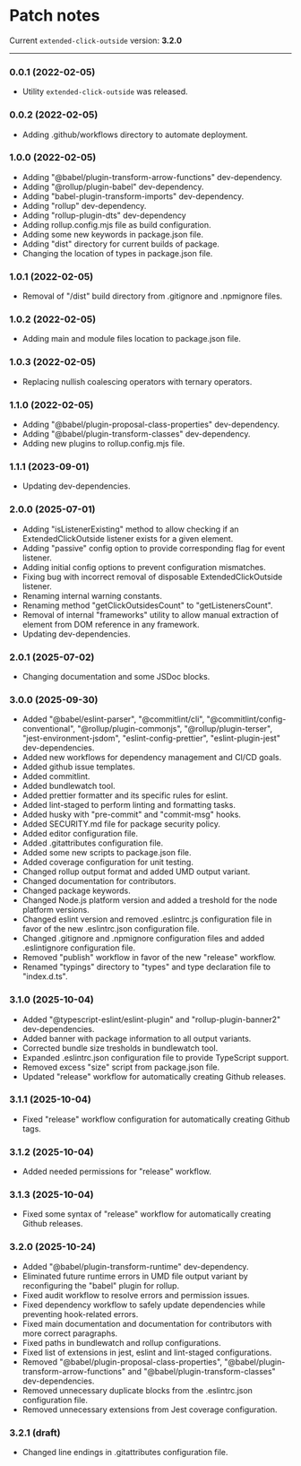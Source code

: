 # Patch notes

Current `extended-click-outside` version: **3.2.0**

---

### 0.0.1 (2022-02-05)

- Utility `extended-click-outside` was released.

### 0.0.2 (2022-02-05)

- Adding .github/workflows directory to automate deployment.

### 1.0.0 (2022-02-05)

- Adding "@babel/plugin-transform-arrow-functions" dev-dependency.
- Adding "@rollup/plugin-babel" dev-dependency.
- Adding "babel-plugin-transform-imports" dev-dependency.
- Adding "rollup" dev-dependency.
- Adding "rollup-plugin-dts" dev-dependency
- Adding rollup.config.mjs file as build configuration.
- Adding some new keywords in package.json file.
- Adding "dist" directory for current builds of package.
- Сhanging the location of types in package.json file.

### 1.0.1 (2022-02-05)

- Removal of "/dist" build directory from .gitignore and .npmignore files.

### 1.0.2 (2022-02-05)

- Adding main and module files location to package.json file.

### 1.0.3 (2022-02-05)

- Replacing nullish coalescing operators with ternary operators.

### 1.1.0 (2022-02-05)

- Adding "@babel/plugin-proposal-class-properties" dev-dependency.
- Adding "@babel/plugin-transform-classes" dev-dependency.
- Adding new plugins to rollup.config.mjs file.

### 1.1.1 (2023-09-01)

- Updating dev-dependencies.

### 2.0.0 (2025-07-01)

- Adding "isListenerExisting" method to allow checking if an ExtendedClickOutside listener exists for a given element.
- Adding "passive" config option to provide corresponding flag for event listener.
- Adding initial config options to prevent configuration mismatches.
- Fixing bug with incorrect removal of disposable ExtendedClickOutside listener.
- Renaming internal warning constants.
- Renaming method "getClickOutsidesCount" to "getListenersCount".
- Removal of internal "frameworks" utility to allow manual extraction of element from DOM reference in any framework.
- Updating dev-dependencies.

### 2.0.1 (2025-07-02)

- Changing documentation and some JSDoc blocks.

### 3.0.0 (2025-09-30)

- Added "@babel/eslint-parser", "@commitlint/cli", "@commitlint/config-conventional", "@rollup/plugin-commonjs",
  "@rollup/plugin-terser", "jest-environment-jsdom", "eslint-config-prettier", "eslint-plugin-jest" dev-dependencies.
- Added new workflows for dependency management and CI/CD goals.
- Added github issue templates.
- Added commitlint.
- Added bundlewatch tool.
- Added prettier formatter and its specific rules for eslint.
- Added lint-staged to perform linting and formatting tasks.
- Added husky with "pre-commit" and "commit-msg" hooks.
- Added SECURITY.md file for package security policy.
- Added editor configuration file.
- Added .gitattributes configuration file.
- Added some new scripts to package.json file.
- Added coverage configuration for unit testing.
- Changed rollup output format and added UMD output variant.
- Changed documentation for contributors.
- Changed package keywords.
- Changed Node.js platform version and added a treshold for the node platform versions.
- Changed eslint version and removed .eslintrc.js configuration file in favor of the new .eslintrc.json configuration file.
- Changed .gitignore and .npmignore configuration files and added .eslintignore configuration file.
- Removed "publish" workflow in favor of the new "release" workflow.
- Renamed "typings" directory to "types" and type declaration file to "index.d.ts".

### 3.1.0 (2025-10-04)

- Added "@typescript-eslint/eslint-plugin" and "rollup-plugin-banner2" dev-dependencies.
- Added banner with package information to all output variants.
- Corrected bundle size tresholds in bundlewatch tool.
- Expanded .eslintrc.json configuration file to provide TypeScript support.
- Removed excess "size" script from package.json file.
- Updated "release" workflow for automatically creating Github releases.

### 3.1.1 (2025-10-04)

- Fixed "release" workflow configuration for automatically creating Github tags.

### 3.1.2 (2025-10-04)

- Added needed permissions for "release" workflow.

### 3.1.3 (2025-10-04)

- Fixed some syntax of "release" workflow for automatically creating Github releases.

### 3.2.0 (2025-10-24)

- Added "@babel/plugin-transform-runtime" dev-dependency.
- Eliminated future runtime errors in UMD file output variant by reconfiguring the "babel" plugin for rollup.
- Fixed audit workflow to resolve errors and permission issues.
- Fixed dependency workflow to safely update dependencies while preventing hook-related errors.
- Fixed main documentation and documentation for contributors with more correct paragraphs.
- Fixed paths in bundlewatch and rollup configurations.
- Fixed list of extensions in jest, eslint and lint-staged configurations.
- Removed "@babel/plugin-proposal-class-properties", "@babel/plugin-transform-arrow-functions" and
  "@babel/plugin-transform-classes" dev-dependencies.
- Removed unnecessary duplicate blocks from the .eslintrc.json configuration file.
- Removed unnecessary extensions from Jest coverage configuration.

### 3.2.1 (draft)

- Changed line endings in .gitattributes configuration file.
